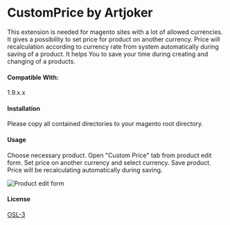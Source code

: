 # CustomPrice by Artjoker

This extension is needed for magento sites with a lot of allowed currencies.
It gives a possibility to set price for product on another currency. Price will recalculation according to currency rate from system automatically during saving of a product.
It helps You to save your time during creating and changing of a products.

#### Compatible With:
1.9.x.x

#### Installation
Please copy all contained directories to your magento root directory.

#### Usage
Choose necessary product.
Open "Custom Price" tab from product edit form.
Set price on another currency and select currency.
Save product.
Price will be recalculating automatically during saving.

![Product edit form](http://html.myapp.com.ua/lux-x-new/product-edit-form.webp)

#### License
[OSL-3](https://opensource.org/licenses/OSL-3.0)